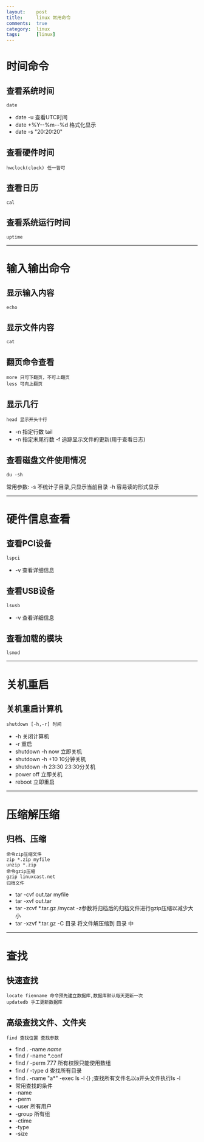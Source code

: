 ```yaml
---
layout:    post
title:     linux 常用命令 
comments:  true
category:  linux
tags:      [linux]
---
```


# 时间命令

## 查看系统时间
    date
* date -u 查看UTC时间
* date +%Y--%m--%d 格式化显示
* date -s "20:20:20"

## 查看硬件时间
	hwclock(clock) 任一皆可

## 查看日历
	cal

## 查看系统运行时间
	uptime

----

# 输入输出命令

## 显示输入内容
	echo

## 显示文件内容
	cat

## 翻页命令查看
	more 只可下翻页，不可上翻页
	less 可向上翻页

## 显示几行
	head 显示开头十行
*   -n 指定行数 
	tail 
*	-n 指定末尾行数
	-f 追踪显示文件的更新(用于查看日志)

##  查看磁盘文件使用情况
	du -sh
常用参数:
	-s 不统计子目录,只显示当前目录
	-h 容易读的形式显示

----

# 硬件信息查看

## 查看PCI设备
	lspci 
*   -v 查看详细信息

## 查看USB设备
	lsusb 
*   -v 查看详细信息

## 查看加载的模块
    lsmod

----

# 关机重启

## 关机重启计算机
	shutdown [-h,-r] 时间

*   -h 关闭计算机
*   -r 重启
*	shutdown -h now 立即关机
*	shutdown -h +10 10分钟关机
*	shutdown -h 23:30 23:30分关机
*	power off 立即关机
*	reboot 立即重启

----

# 压缩解压缩

## 归档、压缩

	命令zip压缩文件
	zip *.zip myfile
	unzip *.zip 
	命令gzip压缩
	gzip linuxcast.net
	归档文件
* tar -cvf out.tar myfile
* tar -xvf out.tar
* tar -zcvf *.tar.gz /mycat -z参数将归档后的归档文件进行gzip压缩以减少大小
* tar -xzvf *.tar.gz -C 目录 将文件解压缩到 目录 中

----

# 查找

## 快速查找
	locate fienname 命令预先建立数据库,数据库默认每天更新一次
	updatedb 手工更新数据库

## 高级查找文件、文件夹
	find 查找位置 查找参数
*   find . -name *name*
*	find / -name *.conf
*   find / -perm 777 所有权限只能使用数组
*	find / -type d 查找所有目录
*	find . -name "a*" -exec ls -l {} \;查找所有文件名以a开头文件执行ls -l
*	常用查找的条件
*	-name
*	-perm
*	-user 所有用户
*	-group 所有组
*	-ctime
*	-type
*	-size









